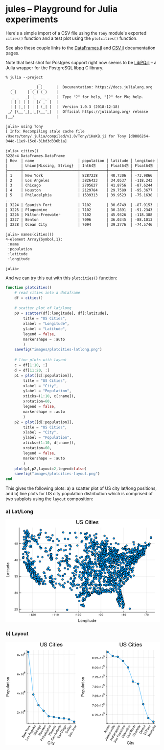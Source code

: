 # jules – Playground for Julia experiments

Here's a simple import of a CSV file using the `Tony` module's exported
`cities()` function and a test plot using the `plotcities()` function.

See also these couple links to the
[DataFrames.jl](https://juliadata.github.io/DataFrames.jl/stable/index.html)
and
[CSV.jl](https://juliadata.github.io/CSV.jl/stable/index.html)
documentation pages.

Note that best shot for Postgres support right now seems to be [LibPQ.jl](https://github.com/invenia/LibPQ.jl) –
a Julia wrapper for the PostgreSQL libpq C library.


```
% julia --project
               _
   _       _ _(_)_     |  Documentation: https://docs.julialang.org
  (_)     | (_) (_)    |
   _ _   _| |_  __ _   |  Type "?" for help, "]?" for Pkg help.
  | | | | | | |/ _` |  |
  | | |_| | | | (_| |  |  Version 1.0.3 (2018-12-18)
 _/ |\__'_|_|_|\__'_|  |  Official https://julialang.org/ release
|__/                   |

julia> using Tony
[ Info: Recompiling stale cache file /Users/tony/.julia/compiled/v1.0/Tony/iHaKB.ji for Tony [d8886264-044d-11e9-15c8-31bd3d336b1a]

julia> cities()
3228×4 DataFrames.DataFrame
│ Row  │ name                    │ population │ latitude │ longitude │
│      │ Union{Missing, String}  │ Int64⍰     │ Float64⍰ │ Float64⍰  │
├──────┼─────────────────────────┼────────────┼──────────┼───────────┤
│ 1    │ New York                │ 8287238    │ 40.7306  │ -73.9866  │
│ 2    │ Los Angeles             │ 3826423    │ 34.0537  │ -118.243  │
│ 3    │ Chicago                 │ 2705627    │ 41.8756  │ -87.6244  │
│ 4    │ Houston                 │ 2129784    │ 29.7589  │ -95.3677  │
│ 5    │ Philadelphia            │ 1539313    │ 39.9523  │ -75.1638  │
...
│ 3224 │ Spanish Fort            │ 7102       │ 30.6749  │ -87.9153  │
│ 3225 │ Plaquemine              │ 7102       │ 30.2891  │ -91.2343  │
│ 3226 │ Milton-Freewater        │ 7102       │ 45.9326  │ -118.388  │
│ 3227 │ Benton                  │ 7096       │ 36.0345  │ -88.1013  │
│ 3228 │ Ocean City              │ 7094       │ 39.2776  │ -74.5746  │

julia> names(cities())
4-element Array{Symbol,1}:
 :name      
 :population
 :latitude  
 :longitude

julia>
```

And we can try this out with this `plotcities()` function:

```julia
function plotcities()
    # read cities into a dataframe
    df = cities()

    # scatter plot of lat/long
    p0 = scatter(df[:longitude], df[:latitude],
        title = "US Cities",
        xlabel = "Longitude",
        ylabel = "Latitude",
        legend = false,
        markershape = :auto
        )
    savefig("images/plotcities-latlong.png")

    # line plots with layout
    c = df[1:10, :]
    d = df[11:20, :]
    p1 = plot([c[:population]],
        title = "US Cities",
        xlabel = "City",
        ylabel = "Population",
        xticks=(1:10, c[:name]),
        xrotation=60,
        legend = false,
        markershape = :auto
        )
    p2 = plot([d[:population]],
        title = "US Cities",
        xlabel = "City",
        ylabel = "Population",
        xticks=(1:10, d[:name]),
        xrotation=60,
        legend = false,
        markershape = :auto
        )
    plot(p1,p2,layout=2,legend=false)
    savefig("images/plotcities-layout.png")
end
```

This gives the following plots: a) a scatter plot of US city lat/long positions, and b) line plots for US city population distribution
which is comprised of two subplots using the `layout` composition:

### a) Lat/Long
![plotcities-latlong.png](./images/plotcities-latlong.png)

### b) Layout
![plotcities-layout.png](./images/plotcities-layout.png)
